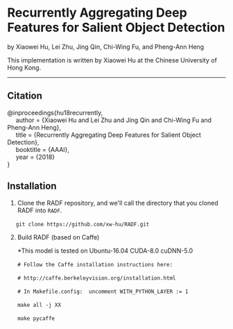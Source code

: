 # Recurrently Aggregating Deep Features for Salient Object Detection

by Xiaowei Hu, Lei Zhu, Jing Qin, Chi-Wing Fu, and Pheng-Ann Heng

This implementation is written by Xiaowei Hu at the Chinese University of Hong Kong.

***

## Citation
@inproceedings{hu18recurrently,   
&nbsp;&nbsp;&nbsp;&nbsp;  author = {Xiaowei Hu and Lei Zhu and Jing Qin and Chi-Wing Fu and Pheng-Ann Heng},    
&nbsp;&nbsp;&nbsp;&nbsp;  title = {Recurrently Aggregating Deep Features for Salient Object Detection},    
&nbsp;&nbsp;&nbsp;&nbsp;  booktitle = {AAAI},    
&nbsp;&nbsp;&nbsp;&nbsp;  year  = {2018}    
}


## Installation
1. Clone the RADF repository, and we'll call the directory that you cloned RADF into `RADF`.

&nbsp;&nbsp;&nbsp;&nbsp; ```git clone https://github.com/xw-hu/RADF.git```

2. Build RADF (based on Caffe)

&nbsp;&nbsp;&nbsp;&nbsp;&nbsp; *This model is tested on Ubuntu-16.04 CUDA-8.0 cuDNN-5.0

&nbsp;&nbsp;&nbsp;&nbsp;&nbsp; ```# Follow the Caffe installation instructions here:```

&nbsp;&nbsp;&nbsp;&nbsp;&nbsp; ```# http://caffe.berkeleyvision.org/installation.html```
                                  
&nbsp;&nbsp;&nbsp;&nbsp;&nbsp; ```# In Makefile.config:  uncomment WITH_PYTHON_LAYER := 1```
   
&nbsp;&nbsp;&nbsp;&nbsp;&nbsp; ```make all -j XX```

&nbsp;&nbsp;&nbsp;&nbsp;&nbsp; ```make pycaffe```
